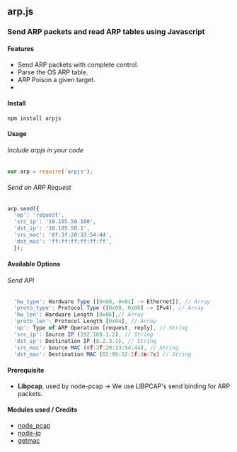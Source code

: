 ## arp.js

### Send ARP packets and read ARP tables using Javascript


#### Features

*  Send ARP packets with complete control.
*  Parse the OS ARP table.
*  ARP Poison a given target.
*  

#### Install

`npm install arpjs`

#### Usage

###### Include arpjs in your code
```javascript
var arp = require('arpjs');
```

###### Send an ARP Request

```javascript
arp.send({
  'op': 'request',
  'src_ip': '10.105.50.100',
  'dst_ip': '10.105.50.1',
  'src_mac': '8f:3f:20:33:54:44',
  'dst_mac': 'ff:ff:ff:ff:ff:ff',
  });

```

#### Available Options
###### Send API
```javascript
  'hw_type': Hardware Type ([0x00, 0x01] -> Ethernet]), // Array
  'proto_type': Protocol Type ([0x08, 0x00] -> IPv4), // Array
  'hw_len': Hardware Length [0x06],// Array
  'proto_len': Protocol Length [0x04], // Array
  'op': Type of ARP Operation [request, reply], // String
  'src_ip': Source IP (192.168.1.2), // String
  'dst_ip': Destination IP (8.2.3.1), // String
  'src_mac': Source MAC (8f:3f:20:33:54:44), // String
  'dst_mac': Destination MAC (02:86:32:1f:2e:7c) // String
```


#### Prerequisite

*  **Libpcap**, used by node-pcap -> We use LIBPCAP's send binding for ARP packets.


#### Modules used / Credits
* [node_pcap](https://github.com/mranney/node_pcap)
* [node-ip](https://github.com/indutny/node-ip)
* [getmac](https://www.npmjs.org/package/getmac)
